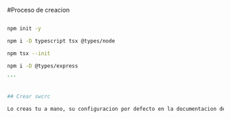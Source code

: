 #Proceso de creacion

````bash

npm init -y

npm i -D typescript tsx @types/node

npm tsx --init

npm i -D @types/express 

```


## Crear swcrc

Lo creas tu a mano, su configuracion por defecto en la documentacion de typescrip

